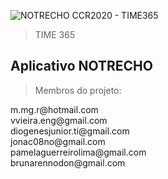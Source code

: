 ![NOTRECHO CCR2020 - TIME365](https://servidorseguro.cloud/ccr2020/title-hackathon.png)

> TIME 365


<h2 align:"center">Aplicativo NOTRECHO</h2>


> Membros do projeto:
<p>
  m.mg.r@hotmail.com <br>
  vvieira.eng@gmail.com <br>
  diogenesjunior.ti@gmail.com <br>
  jonac08no@gmail.com <br>
  pamelaguerreirolima@gmail.com <br>
  brunarennodon@gmail.com <br>
</p>
